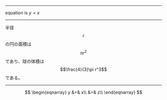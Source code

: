 
---

equation is $y=x$

---

半径 $$r$$ の円の面積は $$\pi r^2$$ であり、球の体積は $$\frac{4}{3}\pi r^3$$ である。

---

$$
\begin{eqnarray}
y &=& x\\
 &=& z\\
\end{eqnarray}
$$